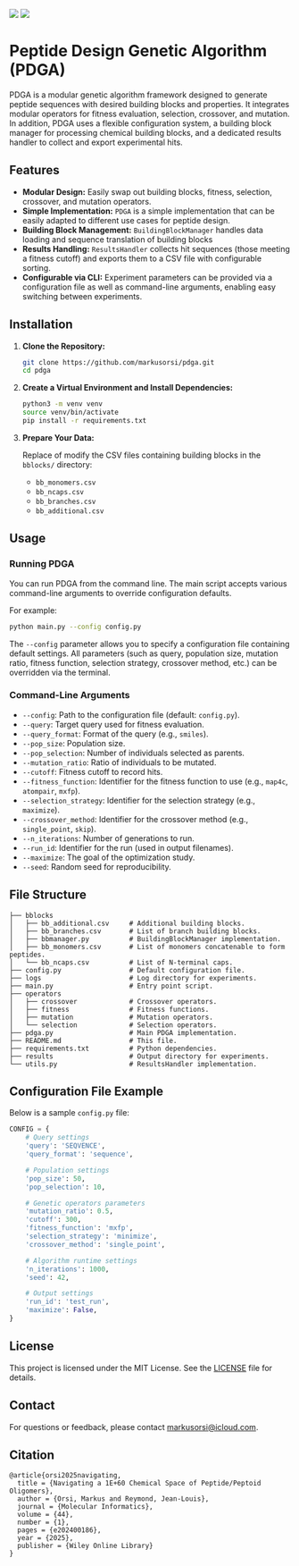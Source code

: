 <img src="https://img.shields.io/badge/Python-3.9.5-blue?style=flat-square"/> <img src="https://img.shields.io/badge/License-MIT-yellow?style=flat-square"/>

# Peptide Design Genetic Algorithm (PDGA)

PDGA is a modular genetic algorithm framework designed to generate peptide sequences with desired building blocks and properties. It integrates modular operators for fitness evaluation, selection, crossover, and mutation. In addition, PDGA uses a flexible configuration system, a building block manager for processing chemical building blocks, and a dedicated results handler to collect and export experimental hits.

## Features

- **Modular Design:** Easily swap out building blocks, fitness, selection, crossover, and mutation operators.
- **Simple Implementation:** `PDGA` is a simple implementation that can be easily adapted to different use cases for peptide design.
- **Building Block Management:** `BuildingBlockManager` handles data loading and sequence translation of building blocks 
- **Results Handling:** `ResultsHandler` collects hit sequences (those meeting a fitness cutoff) and exports them to a CSV file with configurable sorting.
- **Configurable via CLI:** Experiment parameters can be provided via a configuration file as well as command-line arguments, enabling easy switching between experiments.

## Installation

1. **Clone the Repository:**

   ```bash
   git clone https://github.com/markusorsi/pdga.git
   cd pdga
   ```

2. **Create a Virtual Environment and Install Dependencies:**

   ```bash
   python3 -m venv venv
   source venv/bin/activate
   pip install -r requirements.txt
   ```

3. **Prepare Your Data:**

   Replace of modify the CSV files containing building blocks in the `bblocks/` directory:
   - `bb_monomers.csv`
   - `bb_ncaps.csv`
   - `bb_branches.csv`
   - `bb_additional.csv`

## Usage

### Running PDGA

You can run PDGA from the command line. The main script accepts various command-line arguments to override configuration defaults.

For example:

```bash
python main.py --config config.py
```

The `--config` parameter allows you to specify a configuration file containing default settings. All parameters (such as query, population size, mutation ratio, fitness function, selection strategy, crossover method, etc.) can be overridden via the terminal.

### Command-Line Arguments

- `--config`: Path to the configuration file (default: `config.py`).
- `--query`: Target query used for fitness evaluation.
- `--query_format`: Format of the query (e.g., `smiles`).
- `--pop_size`: Population size.
- `--pop_selection`: Number of individuals selected as parents.
- `--mutation_ratio`: Ratio of individuals to be mutated.
- `--cutoff`: Fitness cutoff to record hits.
- `--fitness_function`: Identifier for the fitness function to use (e.g., `map4c`, `atompair`, `mxfp`).
- `--selection_strategy`: Identifier for the selection strategy (e.g., `maximize`).
- `--crossover_method`: Identifier for the crossover method (e.g., `single_point`, `skip`).
- `--n_iterations`: Number of generations to run.
- `--run_id`: Identifier for the run (used in output filenames).
- `--maximize`: The goal of the optimization study.
- `--seed`: Random seed for reproducibility.

## File Structure
```
├── bblocks
│   ├── bb_additional.csv     # Additional building blocks.
│   ├── bb_branches.csv       # List of branch building blocks.
│   ├── bbmanager.py          # BuildingBlockManager implementation.
│   ├── bb_monomers.csv       # List of monomers concatenable to form peptides.
│   └── bb_ncaps.csv          # List of N-terminal caps.
├── config.py                 # Default configuration file.
├── logs                      # Log directory for experiments.
├── main.py                   # Entry point script.
├── operators
│   ├── crossover             # Crossover operators.
│   ├── fitness               # Fitness functions.
│   ├── mutation              # Mutation operators.
│   └── selection             # Selection operators.
├── pdga.py                   # Main PDGA implementation.
├── README.md                 # This file.  
├── requirements.txt          # Python dependencies.
├── results                   # Output directory for experiments.
└── utils.py                  # ResultsHandler implementation.
```

## Configuration File Example

Below is a sample `config.py` file:

```python
CONFIG = {
    # Query settings
    'query': 'SEQVENCE',
    'query_format': 'sequence',

    # Population settings
    'pop_size': 50,
    'pop_selection': 10,

    # Genetic operators parameters
    'mutation_ratio': 0.5,
    'cutoff': 300,
    'fitness_function': 'mxfp',
    'selection_strategy': 'minimize',
    'crossover_method': 'single_point',

    # Algorithm runtime settings
    'n_iterations': 1000,
    'seed': 42,

    # Output settings
    'run_id': 'test_run',
    'maximize': False,
}
```

## License

This project is licensed under the MIT License. See the [LICENSE](LICENSE) file for details.

## Contact

For questions or feedback, please contact [markusorsi@icloud.com](mailto:markusorsi@icloud.com).

## Citation

```
@article{orsi2025navigating,
  title = {Navigating a 1E+60 Chemical Space of Peptide/Peptoid Oligomers},
  author = {Orsi, Markus and Reymond, Jean-Louis},
  journal = {Molecular Informatics},
  volume = {44},
  number = {1},
  pages = {e202400186},
  year = {2025},
  publisher = {Wiley Online Library}
}
```
